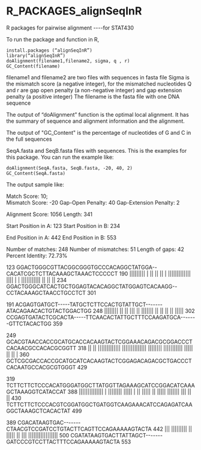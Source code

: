 # R_PACKAGES_alignSeqInR
R packages for pairwise alignment  ----for STAT430

To run the package and function in R,

    install.packages (“alignSeqInR”)
    library(“alignSeqInR”)
    doAlignment(filename1,filename2, sigma, q , r)
    GC_Content(filename)
    
 filename1 and filename2 are two files with sequences in fasta file
 Sigma is the mismatch score (a negative integer), for the mismatched nucleotides
 Q and r are gap open penalty (a non-negative integer) and gap extension penalty (a positive integer)
 The filename is the fasta file with one DNA sequence

The output of “doAlignment” function is the optimal local alignment. It has the summary of sequence and alignment information and the alignment.

The output of "GC_Content" is the percentage of nucleotides of G and C in the full sequences

SeqA.fasta and SeqB.fasta files with sequences. This is the examples for this package. You can run the example like:

    doAlignment(SeqA.fasta, SeqB.fasta, -20, 40, 2)
    GC_Content(SeqA.fasta)
The output sample like:


  Match Score: 10;  
  Mismatch Score:  -20 
  Gap-Open Penalty:  40 
  Gap-Extension Penalty:  2 

Alignment Score:  1056 
 Length:  341 

Start Position in A:  123 
Start Position in B:  234 

  End Position in A:  442 
  End Position in B:  553 

Number of matches:  248 
Number of mismatches:  51
Length of gaps:  42
Percent Identity:  72.73% 



123           GGACTGGGCGTTACGGCGGGTGCCCACAGGCTATGGA--CACATCGCTCTTACAAAGCTAAACTCCCCCT   190
              ||||||||| | || || || |  |||||||||||||  ||||  |  | ||||||||||| || || ||
234           GGACTGGGCATCACTGCTGGAGTACACAGGCTATGGAGTCACAAGG--CCTACAAAGCTAACCTGCCTCT   301


191           ACGAGTGATGCT-----TATGCTCTTCCACTGTATTGCT-------ATACAGAACACTGTACTGGACTGG   248
               |||||||| ||     ||     ||| ||  |||||||       || ||       || ||  |||||
302           CCGAGTGATACTCGCACTA-----TTCAACACTATTGCTTTCCAAGATGCA-------GTTCTACACTGG   359


249           GCACGTAACCACCGCATGCACCACAAGTACTCGGAAACAGACGCGGACCCTCACAACGCCACACGCGGTT   318
              || ||  ||||||||||||| |||||||||||||| |||||||| ||||||||||| ||||| || || |
360           GCTCGCGACCACCGCATGCATCACAAGTACTCGGAGACAGACGCTGACCCTCACAATGCCACGCGTGGGT   429


319           TCTTCTTCTCCCACATGGGATGGCTTATGGTTAGAAAGCATCCGGACATCAAAGCTAAAGGTCATACCAT   388
              |||||||||||||| | |||||||| ||||| |  || ||||| || ||||| ||||||| ||| || ||
430           TCTTCTTCTCCCACGTCGGATGGCTGATGGTCAAGAAACATCCAGAGATCAAGGCTAAAGCTCACACTAT   499


389           CGACATAAGTGAC-------CTAACGTCCGATCCTGTACTTCAGTTCCAGAAAAAGTACTA   442
              ||| |||||||||       ||       ||||| || |||   |||||||||||||||||
500           CGATATAAGTGACTTATTAGCT-------GATCCCGTCCTTACTTTCCAGAAAAAGTACTA   553
